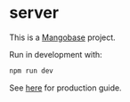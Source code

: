 # server

This is a [Mangobase](https://degreat.co.uk/mangobase) project.

Run in development with:

```sh
npm run dev
```

See [here](https://degreat.co.uk/mangobase/guide/dev-prod) for production guide.
